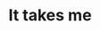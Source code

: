 ---
title: "It takes me"
layout: revealjs-structure
script:
- "It takes me <u>10 minutes</u> to ___."
- "It took me <u>10 minutes</u> to ___."
- "It will take me <u>10 minutes</u> to ___."
examples:
- Play
- Work
- Study
- Help
- Say
- Jogar
- Trabalhar
- Dizer
- Ajudar
---